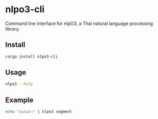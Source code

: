 # nlpo3-cli

Command line interface for nlpO3, a Thai natural language processing library.

## Install

```bash
cargo install nlpo3-cli
```

## Usage

```bash
nlpo3 --help
```

## Example

```bash
echo "ฉันกินข้าว" | nlpo3 segment
```
